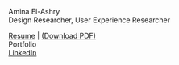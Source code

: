 Amina El-Ashry  
Design Researcher, User Experience Researcher  

[Resume](https://docs.google.com/gview?url=https://raw.githubusercontent.com/aminaelashry/amina.elashry/main/EL-ASHRY_AMINA_RESUME_2025.pdf&embedded=true) | <a href="https://raw.githubusercontent.com/aminaelashry/amina.elashry/main/EL-ASHRY_AMINA_RESUME_2025.pdf" download> (Download PDF) </a>  
Portfolio  
[LinkedIn](https://www.linkedin.com/in/amina-el-ashry/)   
 
